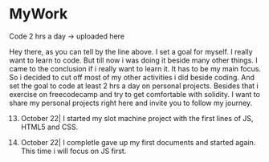 # MyWork
Code 2 hrs a day -> uploaded here

Hey there, 
as you can tell by the line above. I set a goal for myself. I really want to learn to code. But till now i was doing it beside many other things. 
I came to the conclusion if i really want to learn it. It has to be my main focus. So i decided to cut off most of my other activities i did beside coding.
And set the goal to code at least 2 hrs a day on personal projects. Besides that i exercise on freecodecamp and try to get comfortable with solidity.
I want to share my personal projects right here and invite you to follow my journey.

13. October 22|
  I started my slot machine project with the first lines of JS, HTML5 and CSS.
 
14. October 22|
  I completle gave up my first documents and started again. This time i will focus on JS first.
